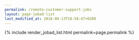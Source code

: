 ```yaml
---
permalink: /remote-customer-support-jobs
layout: page-jobad-list
last_modified_at: 2018-09-13T18:58:47+0200
---
```

{% include render_jobad_list.html permalink=page.permalink %}
